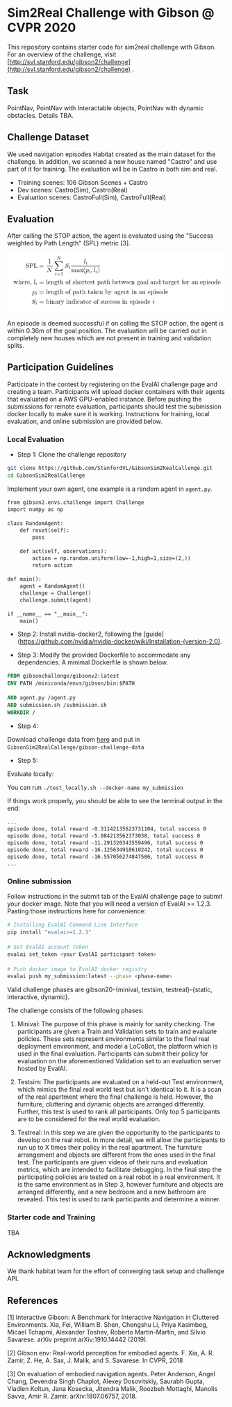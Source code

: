 Sim2Real Challenge with Gibson @ CVPR 2020
===================================
This repository contains starter code for sim2real challenge with Gibson. For an overview of the challenge, visit [http://svl.stanford.edu/gibson2/challenge](http://svl.stanford.edu/gibson2/challenge) .

Task
----------------------------
PointNav, PointNav with Interactable objects, PointNav with dynamic obstacles. Details TBA.

Challenge Dataset
----------------------------

We used navigation episodes Habitat created as the main dataset for the challenge. In addition, we scanned a 
new house named "Castro" and use part of it for training. The evaluation will be in Castro in both sim and real.

- Training scenes: 106 Gibson Scenes + Castro
- Dev scenes: Castro(Sim), Castro(Real)
- Evaluation scenes: CastroFull(Sim), CastroFull(Real)


Evaluation
-----------------------------
After calling the STOP action, the agent is evaluated using the "Success weighted by Path Length" (SPL) metric [3].

![SPL](./misc/spl.png)

An episode is deemed successful if on calling the STOP action, the agent is within 0.36m of the goal position. The evaluation will be carried out in completely new houses which are not present in training and validation splits.

Participation Guidelines
-----------------------------
Participate in the contest by registering on the EvalAI challenge page and creating a team. Participants will upload docker containers with their agents that evaluated on a AWS GPU-enabled instance. Before pushing the submissions for remote evaluation, participants should test the submission docker locally to make sure it is working. Instructions for training, local evaluation, and online submission are provided below.

### Local Evaluation
- Step 1: Clone the challenge repository
```bash
git clone https://github.com/StanfordVL/GibsonSim2RealCallenge.git
cd GibsonSim2RealCallenge
```

Implement your own agent, one example is a random agent in `agent.py`.

```python3
from gibson2.envs.challenge import Challenge
import numpy as np

class RandomAgent:
    def reset(self):
        pass

    def act(self, observations):
        action = np.random.uniform(low=-1,high=1,size=(2,))
        return action

def main():
    agent = RandomAgent()
    challenge = Challenge()
    challenge.submit(agent)

if __name__ == "__main__":
    main()
```

- Step 2: Install nvidia-docker2, following the [guide](https://github.com/nvidia/nvidia-docker/wiki/Installation-(version-2.0). 

- Step 3: Modify the provided Dockerfile to accommodate any dependencies. A minimal Dockerfile is shown below.
```Dockerfile
FROM gibsonchallenge/gibsonv2:latest
ENV PATH /miniconda/envs/gibson/bin:$PATH

ADD agent.py /agent.py
ADD submission.sh /submission.sh
WORKDIR /
```
- Step 4: 

Download challenge data from [here](https://docs.google.com/forms/d/e/1FAIpQLSen7LZXKVl_HuiePaFzG_0Boo6V3J5lJgzt3oPeSfPr4HTIEA/viewform) and put in `GibsonSim2RealCallenge/gibson-challenge-data`

- Step 5:

Evaluate locally:

You can run `./test_locally.sh --docker-name my_submission`

If things work properly, you should be able to see the terminal output in the end:
```
...
episode done, total reward -0.31142135623731104, total success 0
episode done, total reward -5.084213562373038, total success 0
episode done, total reward -11.291320343559496, total success 0
episode done, total reward -16.125634918610242, total success 0
episode done, total reward -16.557056274847586, total success 0
...
```

### Online submission
Follow instructions in the submit tab of the EvalAI challenge page to submit your docker image. Note that you will need a version of EvalAI >= 1.2.3. Pasting those instructions here for convenience:

```bash
# Installing EvalAI Command Line Interface
pip install "evalai>=1.2.3"

# Set EvalAI account token
evalai set_token <your EvalAI participant token>

# Push docker image to EvalAI docker registry
evalai push my_submission:latest --phase <phase-name>
```

Valid challenge phases are gibson20-{minival, testsim, testreal}-{static, interactive, dynamic}.

The challenge consists of the following phases:

1. Minival: The purpose of this phase is mainly for sanity checking.  The participants are given a Train and Validation sets to train and evaluate policies. These sets represent environments similar to the final real deployment environment, and model a LoCoBot, the platform which is used in the final evaluation. Participants can submit their policy for evaluation on the aforementioned Validation set to an evaluation server hosted by EvalAI.


2. Testsim: The participants are evaluated on a held-out Test environment, which mimics the final real world test but isn't identical to it. It is a scan of the real apartment where the final challenge is held. However, the furniture, cluttering and dynamic objects are arranged differently.  
Further, this test is used to rank all participants. Only top 5 participants are to be considered for the real world evaluation.

3. Testreal: In this step we are given the opportunity to the participants to develop on the real robot. In more detail, we will allow the participants to run up to X times their policy in the real apartment. The furniture arrangement and objects are different from the ones used in the final test. The participants are given videos of their runs and evaluation metrics, which are intended to facilitate debugging. In the final step the participating policies are tested on a real robot in a real environment. It is the same environment as in Step 3, however furniture and objects are arranged differently, and a new bedroom and a new bathroom are revealed. This test is used to rank participants and determine a winner.


### Starter code and Training
TBA

Acknowledgments
-------------------
We thank habitat team for the effort of converging task setup and challenge API. 


References 
-------------------
[1] Interactive Gibson: A Benchmark for Interactive Navigation in Cluttered Environments.  Xia, Fei, William B. Shen, Chengshu Li, Priya Kasimbeg, Micael Tchapmi, Alexander Toshev, Roberto Martín-Martín, and Silvio Savarese. arXiv preprint arXiv:1910.14442 (2019).

[2] Gibson env: Real-world perception for embodied agents. F. Xia, A. R. Zamir, Z. He, A. Sax, J. Malik, and S. Savarese. In CVPR, 2018

[3] On evaluation of embodied navigation agents. Peter Anderson, Angel Chang, Devendra Singh Chaplot, Alexey Dosovitskiy, Saurabh Gupta, Vladlen Koltun, Jana Kosecka, Jitendra Malik, Roozbeh Mottaghi, Manolis Savva, Amir R. Zamir. arXiv:1807.06757, 2018.